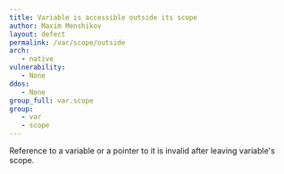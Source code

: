 ```yaml
---
title: Variable is accessible outside its scope
author: Maxim Menshikov
layout: defect
permalink: /var/scope/outside
arch:
   - native
vulnerability:
   - None
ddos:
   - None
group_full: var.scope
group:
   - var
   - scope
---
```


Reference to a variable or a pointer to it is invalid after leaving variable's scope.
